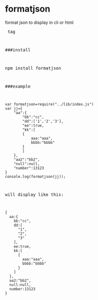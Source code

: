 formatjson
==========

format json to display in cli or html <pre> tag

###install

npm install formatjson

###example

```
var formatjson=require("../lib/index.js")
var jj={
    "aa":{
        "bb":"cc",
        "dd":['1','2','3'],
        "ee":true,
        "kk":[
        {
            aaa:"aaa",
            bbbb:"bbbb"
        }
        ]
    },
    "aa2":"bb2",
    "null":null,
    "number":13123
}
console.log(formatjson(jj));

```

will display like this:

```
{
  aa:{
    bb:"cc",
    dd:[
      "1",
      "2",
      "3"
    ],
    ee:true,
    kk:[
      {
        aaa:"aaa",
        bbbb:"bbbb"
      }
    ]
  },
  aa2:"bb2",
  null:null,
  number:13123
}
```